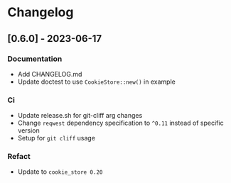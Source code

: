 # Changelog

## [0.6.0] - 2023-06-17

### Documentation

- Add CHANGELOG.md
- Update doctest to use `CookieStore::new()` in example

### Ci

- Update release.sh for git-cliff arg changes
- Change `reqwest` dependency specification to `^0.11` instead of specific version
- Setup for `git cliff` usage

### Refact

- Update to `cookie_store 0.20`

